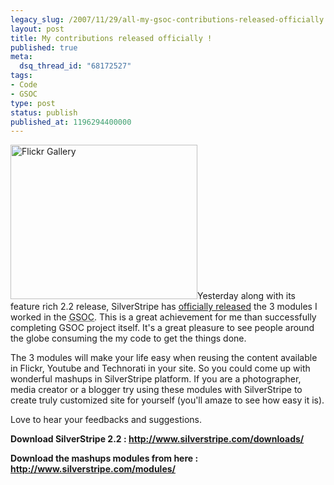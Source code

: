 ```yaml
---
legacy_slug: /2007/11/29/all-my-gsoc-contributions-released-officially
layout: post
title: My contributions released officially !
published: true
meta:
  dsq_thread_id: "68172527"
tags:
- Code
- GSOC
type: post
status: publish
published_at: 1196294400000
---
```

<img src="http://www.silverstripe.com/assets/ContentImages/_resampled/ResizedImage299247-module-flickr-gallery.JPG" alt="Flickr Gallery" height="247" width="299" />Yesterday along with its feature rich 2.2 release, SilverStripe has <a href="http://www.silverstripe.com/a-world-of-mashups-now-possible/">officially released</a> the 3 modules I worked  in the <acronym title="Google Summer of Code">GSOC</acronym>. This is a great achievement for me than successfully completing GSOC project itself. It's a great pleasure to see people around the globe consuming the my code to get the things done.

The 3 modules will make your life easy when reusing the content available in Flickr, Youtube and Technorati in your site. So you could come up with wonderful mashups in SilverStripe platform. If you are a photographer, media creator or a blogger try using these modules with SilverStripe to create truly customized site for yourself (you'll amaze to see how easy it is).

Love to hear your feedbacks and suggestions.

<strong>Download SilverStripe 2.2 : <a href="http://www.silverstripe.com/downloads/">http://www.silverstripe.com/downloads/</a> </strong>

<strong>Download the mashups modules from here : <a href="http://www.silverstripe.com/modules/">http://www.silverstripe.com/modules/</a></strong>
